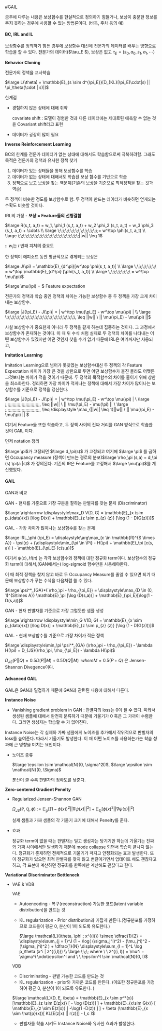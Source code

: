 #### 

#GAIL

금주에 다루는 내용은 보상함수를 현실적으로 정의하기 힘들거나, 보상이 충분한 정보를 주지 못하는 경우에 사용할 수 있는 방법론이다. (바둑, 주차 등의 예)

#### BC, IRL and IL

보상함수를 정의하기 힘든 경우에 보상함수 대신에 전문가의 데이터를 배우는 방향으로 학습을 할 수 있다. 전문가의 데이터($\tau_E $), 보상은 없고 $\tau_E = (s_0, a_0, s_1, a_1, \cdots)$

**Behavior Cloning**

전문가의 정책을 교사학습 

$\large L(\theta) = \mathbb{E}_{s \sim d^{\pi_E}}[D_{KL}[\pi_E(\cdot|s) || \pi_\theta(\cdot | s)]]$

한계점

- 경험하지 않은 상태에 대해 취약

  covariate shift : 모델이 경험한 것과 다른 데이터에는 제대로된 에측할 수 없는 것을 Covariant shift라고 표현

- 데이터가 굉장히 많이 필요

**Inverse Reinforcement Learning**

BC의 한계를 전문가 데이터가 없는 상태에 대해서도 학습함으로써 극복하려함. 그래도 목적은 전문가의 정책과 유사한 정책 찾기 

1. 데이터가 있는 상태들을 통해 보상함수를 학습 
2. 데이터가 없는 상태에 대해서도 학습된 보상 함수를 기반으로 학습 
3. 정책으로 보고 보상을 찾는 역문제(기존의 보상을 기준으로 최적정책을 찾는 것과 역순)

두 정책이 비슷한 정도를 보상함수로 함. 두 정책이 만드는 데이터가 비슷하면 얻게되는 수확도 비슷할 것이다.

IRL의 가정 - **보상 = Feature들의 선형결합** 

$\large R(s_t, a_t) = w_1, \phi_1 (s_t, a_t) + w_2 \phi_2 (s_t, a_t) + w_3 \phi_3 (s_t, a_t) + \cdots \\ \large \;\;\;\;\;\;\;\;\;\;\;\;\;\;\;\;= w^\top \phi(s_t, a_t)  \\ \large \;\;\;\;\;\;\;\;\;\;\;\;\;\;\;\;\;\;\;\;\;\;\;\;||w||  \leq 1$

:: $w_i​$는 $i​$ 번째 피쳐의 중요도

한 정책이 에피소드 동안 평균적으로 겪게되는 보상은

$\large J(\pi) = \mathbb{E}_{d^\pi}[w^\top \phi(s_t, a_t)] \\ \large \,\;\;\;\;\;\;\;\ = w^\top \mathbb{E}_{d^\pi} [\phi(s_t, a_t)] \\ \large \,\;\;\;\;\;\;\;\ = w^\top \mu(\pi)$

$\large \mu(\pi) = ​$ Feature expectation 

전문가의 정책과 학습 중인 정책의 차이는 가능한 보상함수 중 두 정책을 가장 크게 차이내는 보상함수.

$\large |J(\pi_E) - J(\pi)| = | w^\top \mu(\pi_E) - w^\top \mu(\pi)  | \\ \large  \;\;\;\;\;\;\;\;\;\;\;\;\;\;\;\;\;\;\;\;\;\;\;\;\;\;\;\,   \leq ||w|| \ || \mu(\pi_E) - \mu(\pi) ||$

사실 보상함수가 중요한게 아니라 두 정책을 같게 하는데 집중하는 것이다. 그 과정에서 보상함수가 존재하는 것이다. 이 때 위 수식 처럼 실제로 두 정책의 차이를 나타내는 어떤 보상함수가 있겠지만 어떤 것인지 찾을 수가 없기 때문에 IRL은 여기까지만 사용되고,

**Imitation Learning** 

 Imitation Learning으로 넘어가 못찾겠는 보상함수대신 두 정책의 각 Feature Expectation 차이가 가장 큰 것을 상한으로 두면 어떤 보상함수가 올진 몰라도 어쨋든 그것보다는 차이가 적을 것이기 때문에. 두 정책의 목적함수의 차이를 줄이기 위해 상한을 최소화한다. 정리하면 가장 차이가 적게나는 정책에 대해서 가장 차이가 많이나는 보상함수를 기준으로 정책을 갱신한다. 

$\large |J(\pi_E) - J(\pi)| = | w^\top \mu(\pi_E) - w^\top \mu(\pi)  | \\ \large  \;\;\;\;\;\;\;\;\;\;\;\;\;\;\;\;\;\;\;\;\;\;\;\;\;\;\;\,   \leq ||w|| \ || \mu(\pi_E) - \mu(\pi) || \\ \large \;\;\;\;\;\;\;\;\;\;\;\;\;\;\;\;\;\;\;\;\;\;\;\;\;\;\;\,   \leq \displaystyle \max_{||w|| \leq 1}||w|| \ || \mu(\pi_E) - \mu(\pi) || $

여기서 Feature들 또한 학습하고, 두 정책 사이의 진짜 거리를 GAN 방식으로 학습한 것이 GAIL 이다. 

먼저 notation 정리 

$\large \pi$가 고정되면 $\large d_\pi(s)$ 가 고정되고 여기에 $\large \pi$ 를 곱하면 Occupancy measure (정책이 만드는 경로의 분포)$\large \rho_\pi (s,a) = d_\pi (s) \pi(a |s)$ 가 정의된다. 기존의 IR은 Feature를 고정해서 $\large \mu(\pi)$를 계산했었다. 

#### GAIL 

GAN과 비교 

GAN - 현재를 기준으로 가장 구분을 잘하는 판별자를 찾는 문제 (Discriminator)

$\large \rightarrow \displaystyle\max_D V(D, G) = \mathbb{E}_{x \sim p_{data}(x)} [\log D(x)] + \mathbb{E}_{z \sim p_{z} (z)} [\log (1 - D(G(z)))]​$

GAIL - 가장 차이가 많이나는 보상함수를 찾는 문제 

$\large IRL_\phi (\pi_E) = \displaystyle\arg\max_{c \in \mathbb{R}^{S \times A}} - \psi(c) + (\displaystyle\min_{\pi \in \Pi} - H(\pi) + \mathbb{E}_\pi [c(s, a)]  )   - \mathbb{E}_{\pi_E} [c(s,a)]​$

여기서 $\psi(c), H(\pi)$ 는 각각 보상함수와 정책에 대한 정규화 term이다. 보상함수의 정규화 term에 대해서,(GAN에서는) log-sigmoid 함수만을 사용해야한다. 

이 때 최적 정책을 찾지 않고 바로 두 Occupancy Measure를 줄일 수 있으면 되기 때문에 보상함수가 푸는 수식을 다음처럼 쓸 수 있다. 

$\large \psi^*_{GA}*( \rho_\pi - \rho_{\pi_E}) = \displaystyle\max_{D \in (0, 1)^{S\times A}} \mathbb{E}_\pi [\log (D(s,a))] + \mathbb{E}_{\pi_E}[\log(1 - D(s,a))]$

GAN - 현재 판별자를 기준으로 가장 그럴듯한 샘플 생성 

$\large \rightarrow \displaystyle\min_G V(D, G) = \mathbb{E}_{x \sim p_{data}(x)} [\log D(x)] + \mathbb{E}_{z \sim p_{z} (z)} [\log (1 - D(G(z)))]$

GAIL - 현재 보상함수를 기준으로 가장 차이가 적은 정책 

$\large \displaystyle\min_\pi \psi^*_{GA} (\rho_\pi - \rho_{\pi_E}) - \lambda H(\pi) = D_{JS}(\rho_\pi, \rho_{\pi_E}) - \lambda H(\pi)$

$D_{JS}(P || Q) = 0.5 D(P || M) + 0.5 D(Q || M) \ \ where M = 0.5(P+Q)$ 은 Jensen-Shannon Divegence이다. 

#### Advanced GAIL

GAIL은 GAN과 밀접하기 때문에 GAN과 관련된 내용에 대해서 다룬다. 

**Instance Noise**

- Vanishing gradient problem in GAN : 판별자의 loss는 0이 될 수 있다. 따라서 생성된 샘플에 대해서 완전히 분류하기 때문에 기울기가 0 혹은 그 가까이 수렴한다. 그러면  생성자는 학습할 수 가 없어진다. 

Instance Noise는  각 실제와 가짜 샘플에게 노이즈를 추가해서 작위적으로 판별자의 loss를 높여준다. 따라서 기울기도 발생한다. 이 때 어떤 노이즈를 사용하는가는 학습 성과에 큰 영향을 미치는 요인이다. 

- 노이즈 종류

  $\large \epsilon \sim \mathcal{N}(0, \sigma^2I)$, $\large \epsilon \sim \mathcal{N}(0, \Sigma)$

  분산이 클 수록 판별자의 정확도를 낮춘다.

**Zero-centered Gradient Penelty** 

- Regularized Jensen-Shannon GAN 

  $\Omega_{JS}(\mathbb{P}, \mathbb{Q}, \phi) := \mathbb{E}_{\mathbb{p}}[(1-\phi(x))^2 || \nabla \psi (x)||^2 ] + \mathbb{E}_{\mathbb{Q}}[\phi(x)^2|| \nabla \psi(x) ||^2]$

  실제 샘플과 가짜 샘플의 각 기울기 크기에 대해서 Penelty를 준다. 

- 효과

  정규화 term이 없을 때는 판별자는 밀고 생성자는 당기기만 하는데 기울기는 진짜와 가짜 사이에서만 발생하기 때문에 mode collapse 되면서 학습이 끝나지 않는다. 정규화가 존재하면 전체적으로 기울기가 퍼지고 안정화되는 효과 발생한다. 또 이 정규화가 있으면 최적 판별자를 찾지 않고 번갈아가면서 업데이트 해도 괜찮다고 하고, 각 표본에 계산하던 정규화를 한쪽에만 계산해도 괜찮다고 한다. 

**Variational Discriminator Bottleneck**

- VAE & VDB

  VAE 

  - Autoencoding - 복구(reconstruction) 가능한 코드(latent variable distribution)을 만드는 것 

  - KL regularization - Prior distribution과 가깝게 만든다.(정규분포를 가정하므로 코드들이 평균 0, 분산이 1이 되도록 유도한다.)

    $\large \mathcal{L}(\theta, \phi ; x^{(i)}) \simeq \dfrac{1}{2} = \displaystyle\sum_{j = 1}^J (1  + \log( (\sigma_j^i)^2) - (\mu_j^i)^2 - (\sigma_j^i)^2 ) + \dfrac{1}{N} \displaystyle\sum_{l = 1}^L \log p_\theta (x^i | z^{(i,l)}) \\ \large \;\;\; where \ \  z^{(i, l)} = \mu^i + \sigma^i \odot\epsilon^l and  \  \ \epsilon^l \sim \mathcal{N}(0, I)$

  VDB

  - Discriminating - 판별 가능한 코드를 만드는 것 
  - KL regularization - prior와 가까운 코드를 만든다. (이또한 정규분포를 가정하여 평균 0, 분산이 1이 되도록 유도한다. )

  $\large \mathcal{L}(D, E, \beta) = \mathbb{E}_{x \sim p^*(x)}[\mathbb{E}_{z \sim E(z|x)} [ - \log (D(z))] ] + \mathbb{E}_{x\sim G(x)} [ \mathbb{E}_{z \sim E(z|x)} [ -\log(1 -D(z))  ] ] + \beta (\mathbb{E}_{x \sim \hat{p}(x)}[ KL[E(z|x) || r(z)]] - I_c )$

  - 판별자를 학습 시켜도 Instance Noise와 유사한 효과가 발생한다.
